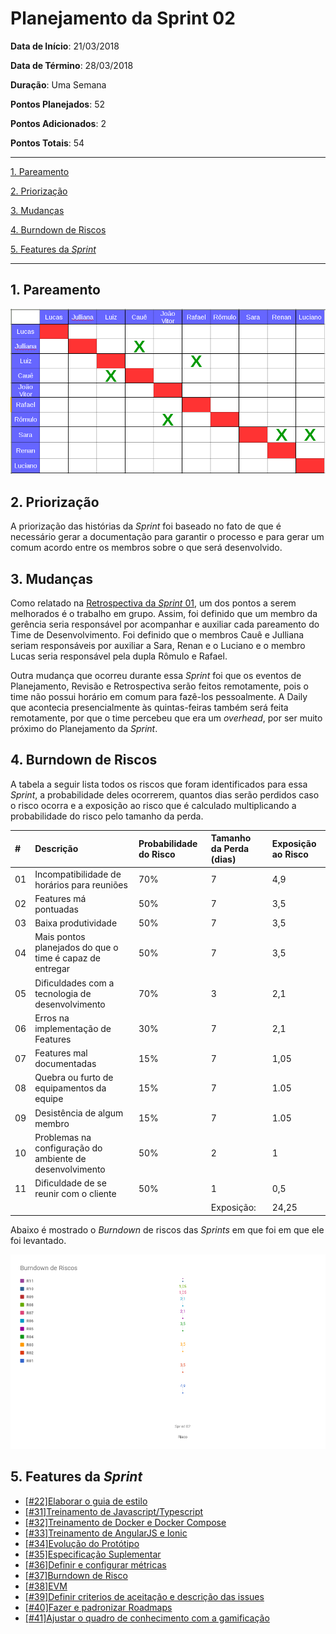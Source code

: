 # Planejamento da Sprint 02

**Data de Início**: 21/03/2018

**Data de Término**: 28/03/2018

**Duração**: Uma Semana

**Pontos Planejados**: 52

**Pontos Adicionados**: 2

**Pontos Totais**: 54

-------
[1. Pareamento](#1-pareamento)

[2. Priorização](#2-priorização)

[3. Mudanças](#3-mudanças)

[4. Burndown de Riscos](#4-burndown-de-riscos)

[5. Features da _Sprint_](#5-features-da-sprint)

-------

## 1. Pareamento

![](images/pairing_table_sprint02.png)

## 2. Priorização

A priorização das histórias da _Sprint_ foi baseado no fato de que é necessário gerar a documentação para garantir o processo e para gerar um comum acordo entre os membros sobre o que será desenvolvido.

## 3. Mudanças

Como relatado na [Retrospectiva da _Sprint_ 01](../sprint01/results.md), um dos pontos a serem melhorados é o trabalho em grupo. Assim, foi definido que um membro da gerência seria responsável por acompanhar e auxiliar cada pareamento do Time de Desenvolvimento. Foi definido que o membros Cauê e Julliana seriam responsáveis por auxiliar a Sara, Renan e o Luciano e o membro Lucas seria responsável pela dupla Rômulo e Rafael.

Outra mudança que ocorreu durante essa _Sprint_ foi que os eventos de Planejamento, Revisão e Retrospectiva serão feitos remotamente, pois o time não possui horário em comum para fazê-los pessoalmente. A Daily que acontecia presencialmente às quintas-feiras também será feita remotamente, por que o time percebeu que era um _overhead_, por ser muito próximo do Planejamento da _Sprint_.

## 4. Burndown de Riscos

A  tabela a seguir lista todos os riscos que foram identificados para essa _Sprint_, a probabilidade deles ocorrerem, quantos dias serão perdidos caso o risco ocorra e a exposição ao risco que é calculado multiplicando a probabilidade do risco pelo tamanho da perda.

| # | Descrição | Probabilidade do Risco |Tamanho da Perda (dias)|Exposição ao Risco
| :--- | :------------- | :------------- | :------------- | :------------- |
| 01 | Incompatibilidade de horários para reuniões  | 70%  | 7  | 4,9  |
| 02 | Features má pontuadas  | 50%  | 7 | 3,5  |
| 03 | Baixa produtividade  | 50%  | 7  | 3,5  |
| 04 | Mais pontos planejados do que o time é capaz de entregar  | 50%  | 7  | 3,5  |
| 05 | Dificuldades com a tecnologia de desenvolvimento  | 70%  | 3  | 2,1  |
| 06 | Erros na implementação de Features  | 30%  | 7  |  2,1 |
| 07 | Features mal documentadas   | 15%  | 7  | 1,05  |
| 08 | Quebra ou furto de equipamentos da equipe   | 15%   | 7 | 1.05  |
| 09 |  Desistência de algum membro       | 15%    | 7 | 1.05|
| 10 | Problemas na configuração do ambiente de desenvolvimento  | 50%  |  2 | 1  |
| 11 | Dificuldade de se reunir com o cliente   | 50%  | 1  | 0,5  |
|   |   |   | Exposição:  | 24,25  |

Abaixo é mostrado o _Burndown_ de riscos das _Sprints_ em que foi em que ele foi levantado.

![](images/burndown_risk_sprint2.png)

## 5. Features da _Sprint_

* <a href="https://github.com/fga-gpp-mds/2018.1-Lacos-da-Alegria/issues/22">[#22]Elaborar o guia de estilo</a>
* <a href="https://github.com/fga-gpp-mds/2018.1-Lacos-da-Alegria/issues/31">[#31]Treinamento de Javascript/Typescript</a>
* <a href="https://github.com/fga-gpp-mds/2018.1-Lacos-da-Alegria/issues/32">[#32]Treinamento de Docker e Docker Compose</a>
* <a href="https://github.com/fga-gpp-mds/2018.1-Lacos-da-Alegria/issues/33">[#33]Treinamento de AngularJS e Ionic</a>
* <a href="https://github.com/fga-gpp-mds/2018.1-Lacos-da-Alegria/issues/34">[#34]Evolução do Protótipo</a>
* <a href="https://github.com/fga-gpp-mds/2018.1-Lacos-da-Alegria/issues/35">[#35]Especificação Suplementar</a>
* <a href="https://github.com/fga-gpp-mds/2018.1-Lacos-da-Alegria/issues/36">[#36]Definir e configurar métricas</a>
* <a href="https://github.com/fga-gpp-mds/2018.1-Lacos-da-Alegria/issues/37">[#37]Burndown de Risco</a>
* <a href="https://github.com/fga-gpp-mds/2018.1-Lacos-da-Alegria/issues/38">[#38]EVM</a>
* <a href="https://github.com/fga-gpp-mds/2018.1-Lacos-da-Alegria/issues/39">[#39]Definir criterios de aceitação e descrição das issues</a>
* <a href="https://github.com/fga-gpp-mds/2018.1-Lacos-da-Alegria/issues/40">[#40]Fazer e padronizar Roadmaps</a>
* <a href="https://github.com/fga-gpp-mds/2018.1-Lacos-da-Alegria/issues/41">[#41]Ajustar o quadro de conhecimento com a gamificação</a>
